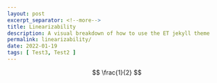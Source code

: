 ```yaml
---
layout: post
excerpt_separator: <!--more-->
title: Linearizability
description: A visual breakdown of how to use the ET jekyll theme
permalink: linearizability/
date: 2022-01-19
tags: [ Test3, Test2 ]
---
```


$$
\frac{1}{2}
$$